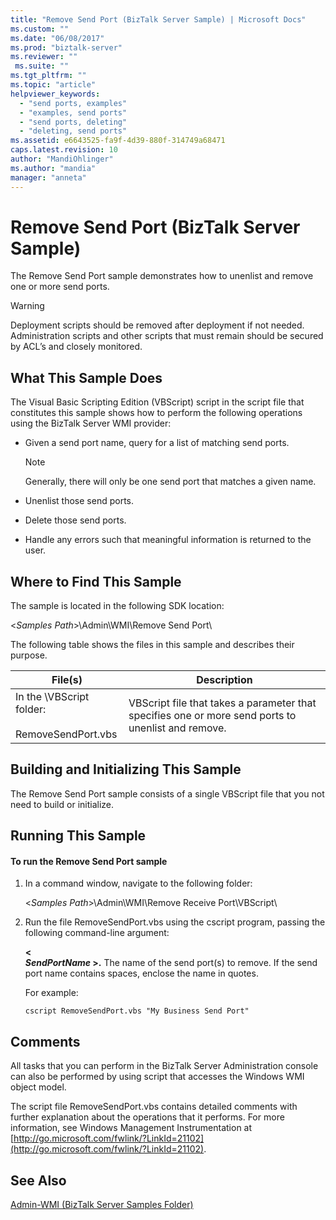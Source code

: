 ```yaml
---
title: "Remove Send Port (BizTalk Server Sample) | Microsoft Docs"
ms.custom: ""
ms.date: "06/08/2017"
ms.prod: "biztalk-server"
ms.reviewer: ""
 ms.suite: ""
ms.tgt_pltfrm: ""
ms.topic: "article"
helpviewer_keywords: 
  - "send ports, examples"
  - "examples, send ports"
  - "send ports, deleting"
  - "deleting, send ports"
ms.assetid: e6643525-fa9f-4d39-880f-314749a68471
caps.latest.revision: 10
author: "MandiOhlinger"
ms.author: "mandia"
manager: "anneta"
---
```

# Remove Send Port (BizTalk Server Sample)
The Remove Send Port sample demonstrates how to unenlist and remove one or more send ports.  
  
> [!WARNING]
>  Deployment scripts should be removed after deployment if not needed. Administration scripts and other scripts that must remain should be secured by ACL’s and closely monitored.  
  
## What This Sample Does  
 The Visual Basic Scripting Edition (VBScript) script in the script file that constitutes this sample shows how to perform the following operations using the BizTalk Server WMI provider:  
  
-   Given a send port name, query for a list of matching send ports.  
  
    > [!NOTE]
    >  Generally, there will only be one send port that matches a given name.  
  
-   Unenlist those send ports.  
  
-   Delete those send ports.  
  
-   Handle any errors such that meaningful information is returned to the user.  
  
## Where to Find This Sample  
 The sample is located in the following SDK location:  
  
 \<*Samples Path*>\Admin\WMI\Remove Send Port\  
  
 The following table shows the files in this sample and describes their purpose.  
  
|File(s)|Description|  
|---------------|-----------------|  
|In the \VBScript folder:<br /><br /> RemoveSendPort.vbs|VBScript file that takes a parameter that specifies one or more send ports to unenlist and remove.|  
  
## Building and Initializing This Sample  
 The Remove Send Port sample consists of a single VBScript file that you not need to build or initialize.  
  
## Running This Sample  
  
#### To run the Remove Send Port sample  
  
1.  In a command window, navigate to the following folder:  
  
     \<*Samples Path*>\Admin\WMI\Remove Receive Port\VBScript\  
  
2.  Run the file RemoveSendPort.vbs using the cscript program, passing the following command-line argument:  
  
     **\<**   
     ***SendPortName* >.** The name of the send port(s) to remove. If the send port name contains spaces, enclose the name in quotes.  
  
     For example:  
  
    ```  
    cscript RemoveSendPort.vbs "My Business Send Port"  
    ```  
  
## Comments  
 All tasks that you can perform in the BizTalk Server Administration console can also be performed by using script that accesses the Windows WMI object model.  
  
 The script file RemoveSendPort.vbs contains detailed comments with further explanation about the operations that it performs. For more information, see Windows Management Instrumentation at [http://go.microsoft.com/fwlink/?LinkId=21102](http://go.microsoft.com/fwlink/?LinkId=21102).  
  
## See Also  
 [Admin-WMI (BizTalk Server Samples Folder)](../core/admin-wmi-biztalk-server-samples-folder.md)